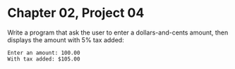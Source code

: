 # Chapter 02, Project 04

Write a program that ask the user to enter a dollars-and-cents amount, then displays the amount with 5% tax added:  
```
Enter an amount: 100.00
With tax added: $105.00
```
